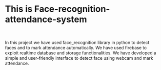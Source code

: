 <h1>This is Face-recognition-attendance-system</h1>
<br/>
<p>In this project we have used face_recognition library in python to detect faces and to mark attendance automatically. We have used firebase to exploit realtime database and storage functionalities. We have developed a simple and user-friendly interface to detect face using webcam and mark attendance.</p>